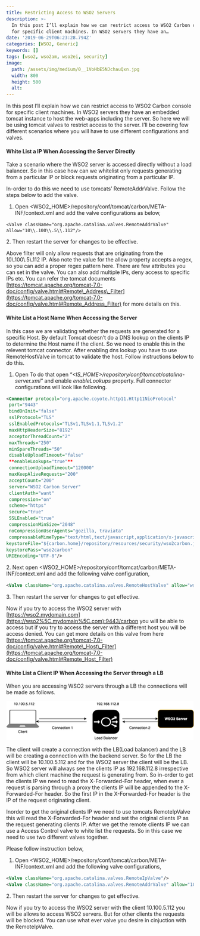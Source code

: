 ```yaml
---
title: Restricting Access to WSO2 Servers
description: >-
  In this post I’ll explain how we can restrict access to WSO2 Carbon console
  for specific client machines. In WSO2 servers they have an…
date: '2019-06-29T06:23:28.794Z'
categories: [WSO2, Generic]
keywords: []
tags: [wso2, wso2am, wso2ei, security]
image:
  path: /assets/img/medium/0__1VoHbE5NJchauQxn.jpg
  width: 800
  height: 500
  alt: 
---
```

In this post I’ll explain how we can restrict access to WSO2 Carbon console for specific client machines. In WSO2 servers they have an embedded tomcat instance to host the web-apps including the server. So here we will be using tomcat valves to restrict access to the server. I’ll be covering few different scenarios where you will have to use different configurations and valves.

#### White List a IP When Accessing the Server Directly

Take a scenario where the WSO2 server is accessed directly without a load balancer. So in this case how can we whitelist only requests generating from a particular IP or block requests originating from a particular IP.

In-order to do this we need to use tomcats’ RemoteAddrValve. Follow the steps below to add the valve.

1.  Open <WSO2\_HOME>/repository/conf/tomcat/carbon/META-INF/context.xml and add the valve configurations as below,
```
<Valve className="org.apache.catalina.valves.RemoteAddrValve" allow="10\\.100\\.5\\.112"/>
```

2\. Then restart the server for changes to be effective.

Above filter will only allow requests that are originating from the 10\\.100\\.5\\.112 IP. Also note the value for the allow property accepts a regex, so you can add a proper regex pattern here. There are few attributes you can set in the valve. You can also add multiple IPs, deny access to specific IPs etc. You can refer the tomcat documents [https://tomcat.apache.org/tomcat-7.0-doc/config/valve.html#Remote\_Address\_Filter](https://tomcat.apache.org/tomcat-7.0-doc/config/valve.html#Remote_Address_Filter) for more details on this.

#### White List a Host Name When Accessing the Server

In this case we are validating whether the requests are generated for a specific Host. By default Tomcat doesn’t do a DNS lookup on the clients IP to determine the Host name if the client. So we need to enable this in the relevent tomcat connector. After enabling dns lookup you have to use RemoteHostValve in tomcat to validate the host. Follow instructions below to do this.

1.  Open To do that open “_<IS\_HOME>/repository/conf/tomcat/catalina-server.xml"_ and enable _enableLookups_ property. Full connector configurations will look like following.

```xml
<Connector protocol="org.apache.coyote.http11.Http11NioProtocol"  
 port="9443"  
 bindOnInit="false"  
 sslProtocol="TLS"  
 sslEnabledProtocols="TLSv1,TLSv1.1,TLSv1.2"  
 maxHttpHeaderSize="8192"  
 acceptorThreadCount="2"  
 maxThreads="250"  
 minSpareThreads="50"  
 disableUploadTimeout="false"  
 **enableLookups="true"**  
 connectionUploadTimeout="120000"  
 maxKeepAliveRequests="200"  
 acceptCount="200"  
 server="WSO2 Carbon Server"  
 clientAuth="want"  
 compression="on"  
 scheme="https"  
 secure="true"  
 SSLEnabled="true"  
 compressionMinSize="2048"  
 noCompressionUserAgents="gozilla, traviata"  
 compressableMimeType="text/html,text/javascript,application/x-javascript,application/javascript,application/xml,text/css,application/xslt+xml,text/xsl,image/gif,image/jpg,image/jpeg"  
keystoreFile="${carbon.home}/repository/resources/security/wso2carbon.jks"  
keystorePass="wso2carbon"  
URIEncoding="UTF-8"/>
```

2\. Next open <WSO2\_HOME>/repository/conf/tomcat/carbon/META-INF/context.xml and add the following valve configuration,

```xml
<Valve className="org.apache.catalina.valves.RemoteHostValve" allow="wso2\\.mydomain\\.com"/>
```

3\. Then restart the server for changes to get effective.

Now if you try to access the WSO2 server with [https://wso2.mydomain.com](https://wso2%5C.mydomain%5C.com):9443/carbon you will be able to access but if you try to access the server with a different host you will be access denied. You can get more details on this valve from here [https://tomcat.apache.org/tomcat-7.0-doc/config/valve.html#Remote\_Host\_Filter](https://tomcat.apache.org/tomcat-7.0-doc/config/valve.html#Remote_Host_Filter)

#### White List a Client IP When Accessing the Server through a LB

When you are accessing WSO2 servers through a LB the connections will be made as follows.

![](/assets/img/medium/1__BelbP0aQ4Q11unRMDpjTeA.png)

The client will create a connection with the LB(Load balancer) and the LB will be creating a connection with the backend server. So for the LB the client will be 10.100.5.112 and for the WSO2 server the client will be the LB. So WSO2 server will always see the clients IP as 192.168.112.8 irrespective from which client machine the request is generating from. So in-order to get the clients IP we need to read the X-Forwarded-For header, when ever a request is parsing through a proxy the clients IP will be appended to the X-Forwarded-For header. So the first IP in the X-Forwarded-For header is the IP of the request originating client.

Inorder to get the original clients IP we need to use tomcats RemoteIpValve this will read the X-Forwarded-For header and set the original clients IP as the request generating clients IP. After we get the remote clients IP we can use a Access Control valve to white list the requests. So in this case we need to use two different valves together.

Please follow instruction below,

1.  Open <WSO2\_HOME>/repository/conf/tomcat/carbon/META-INF/context.xml and add the following valve configurations,

```xml
<Valve className="org.apache.catalina.valves.RemoteIpValve"/>  
<Valve className="org.apache.catalina.valves.RemoteAddrValve" allow="10\\.100\\.5\\.112"/>
```

2\. Then restart the server for changes to get effective.

Now if you try to access the WSO2 server with the client 10.100.5.112 you will be allows to access WSO2 servers. But for other clients the requests will be blocked. You can use what ever valve you desire in cinjuction with the RemoteIpValve.